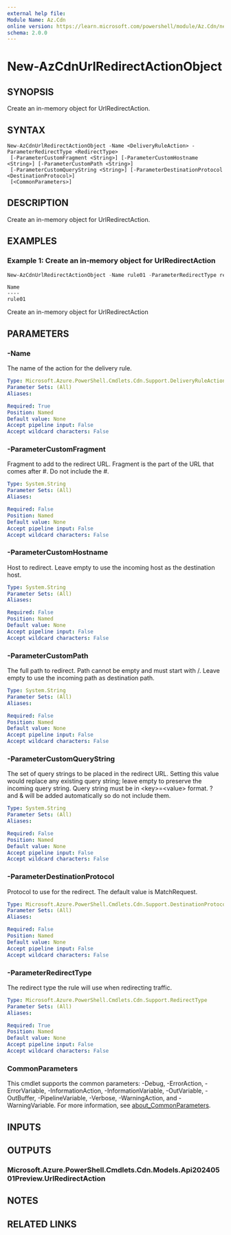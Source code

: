 ```yaml
---
external help file:
Module Name: Az.Cdn
online version: https://learn.microsoft.com/powershell/module/Az.Cdn/new-AzCdnUrlRedirectActionObject
schema: 2.0.0
---
```


# New-AzCdnUrlRedirectActionObject

## SYNOPSIS
Create an in-memory object for UrlRedirectAction.

## SYNTAX

```
New-AzCdnUrlRedirectActionObject -Name <DeliveryRuleAction> -ParameterRedirectType <RedirectType>
 [-ParameterCustomFragment <String>] [-ParameterCustomHostname <String>] [-ParameterCustomPath <String>]
 [-ParameterCustomQueryString <String>] [-ParameterDestinationProtocol <DestinationProtocol>]
 [<CommonParameters>]
```

## DESCRIPTION
Create an in-memory object for UrlRedirectAction.

## EXAMPLES

### Example 1: Create an in-memory object for UrlRedirectAction
```powershell
New-AzCdnUrlRedirectActionObject -Name rule01 -ParameterRedirectType redirect
```

```output
Name
----
rule01
```

Create an in-memory object for UrlRedirectAction

## PARAMETERS

### -Name
The name of the action for the delivery rule.

```yaml
Type: Microsoft.Azure.PowerShell.Cmdlets.Cdn.Support.DeliveryRuleAction
Parameter Sets: (All)
Aliases:

Required: True
Position: Named
Default value: None
Accept pipeline input: False
Accept wildcard characters: False
```

### -ParameterCustomFragment
Fragment to add to the redirect URL.
Fragment is the part of the URL that comes after #.
Do not include the #.

```yaml
Type: System.String
Parameter Sets: (All)
Aliases:

Required: False
Position: Named
Default value: None
Accept pipeline input: False
Accept wildcard characters: False
```

### -ParameterCustomHostname
Host to redirect.
Leave empty to use the incoming host as the destination host.

```yaml
Type: System.String
Parameter Sets: (All)
Aliases:

Required: False
Position: Named
Default value: None
Accept pipeline input: False
Accept wildcard characters: False
```

### -ParameterCustomPath
The full path to redirect.
Path cannot be empty and must start with /.
Leave empty to use the incoming path as destination path.

```yaml
Type: System.String
Parameter Sets: (All)
Aliases:

Required: False
Position: Named
Default value: None
Accept pipeline input: False
Accept wildcard characters: False
```

### -ParameterCustomQueryString
The set of query strings to be placed in the redirect URL.
Setting this value would replace any existing query string; leave empty to preserve the incoming query string.
Query string must be in \<key\>=\<value\> format.
? and & will be added automatically so do not include them.

```yaml
Type: System.String
Parameter Sets: (All)
Aliases:

Required: False
Position: Named
Default value: None
Accept pipeline input: False
Accept wildcard characters: False
```

### -ParameterDestinationProtocol
Protocol to use for the redirect.
The default value is MatchRequest.

```yaml
Type: Microsoft.Azure.PowerShell.Cmdlets.Cdn.Support.DestinationProtocol
Parameter Sets: (All)
Aliases:

Required: False
Position: Named
Default value: None
Accept pipeline input: False
Accept wildcard characters: False
```

### -ParameterRedirectType
The redirect type the rule will use when redirecting traffic.

```yaml
Type: Microsoft.Azure.PowerShell.Cmdlets.Cdn.Support.RedirectType
Parameter Sets: (All)
Aliases:

Required: True
Position: Named
Default value: None
Accept pipeline input: False
Accept wildcard characters: False
```

### CommonParameters
This cmdlet supports the common parameters: -Debug, -ErrorAction, -ErrorVariable, -InformationAction, -InformationVariable, -OutVariable, -OutBuffer, -PipelineVariable, -Verbose, -WarningAction, and -WarningVariable. For more information, see [about_CommonParameters](http://go.microsoft.com/fwlink/?LinkID=113216).

## INPUTS

## OUTPUTS

### Microsoft.Azure.PowerShell.Cmdlets.Cdn.Models.Api20240501Preview.UrlRedirectAction

## NOTES

## RELATED LINKS

